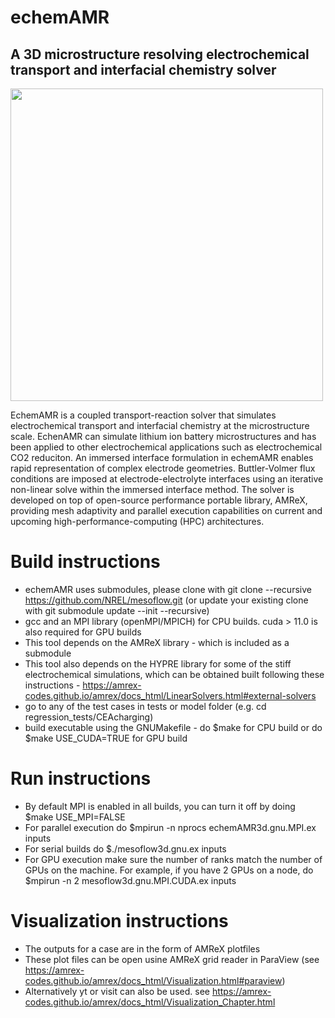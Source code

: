 # echemAMR
## A 3D microstructure resolving electrochemical transport and interfacial chemistry solver
<img src="https://github.com/user-attachments/assets/54859857-0559-45e5-bb36-f8dfe798d549" width="500" />

EchemAMR is a coupled transport-reaction solver that simulates 
electrochemical transport and interfacial chemistry at the microstructure scale. EchenAMR 
can simulate lithium ion battery microstructures and has been applied to other electrochemical applications 
such as electrochemical CO2 reduciton. An immersed interface formulation in echemAMR 
enables rapid representation of complex electrode geometries. Buttler-Volmer flux conditions are 
imposed at electrode-electrolyte interfaces using an iterative non-linear solve within the immersed interface method. 
The solver is developed on top of open-source performance portable library, AMReX, providing mesh adaptivity and 
parallel execution capabilities on current and upcoming high-performance-computing (HPC) architectures. 

# Build instructions
* echemAMR uses submodules, please clone with git clone --recursive https://github.com/NREL/mesoflow.git (or update your existing clone with git submodule update --init --recursive)
* gcc and an MPI library (openMPI/MPICH) for CPU builds. cuda > 11.0 is also required for GPU builds
* This tool depends on the AMReX library - which is included as a submodule
* This tool also depends on the HYPRE library for some of the stiff electrochemical simulations, which can be obtained 
built following these instructions - https://amrex-codes.github.io/amrex/docs_html/LinearSolvers.html#external-solvers
* go to any of the test cases in tests or model folder (e.g. cd regression_tests/CEAcharging)
* build executable using the GNUMakefile - do $make for CPU build or do $make USE_CUDA=TRUE for GPU build

# Run instructions

* By default MPI is enabled in all builds, you can turn it off by doing $make USE_MPI=FALSE
* For parallel execution do $mpirun -n nprocs echemAMR3d.gnu.MPI.ex inputs
* For serial builds do $./mesoflow3d.gnu.ex inputs
* For GPU execution make sure the number of ranks match the number of GPUs on the machine. 
  For example, if you have 2 GPUs on a node, do $mpirun -n 2 mesoflow3d.gnu.MPI.CUDA.ex inputs
  
  
# Visualization instructions
  
* The outputs for a case are in the form of AMReX plotfiles
* These plot files can be open usine AMReX grid reader in ParaView (see https://amrex-codes.github.io/amrex/docs_html/Visualization.html#paraview)
* Alternatively yt or visit can also be used. see https://amrex-codes.github.io/amrex/docs_html/Visualization_Chapter.html
